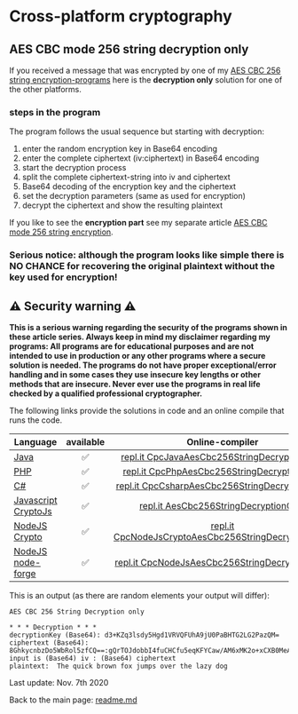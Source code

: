 # Cross-platform cryptography

## AES CBC mode 256 string decryption only

If you received a message that was encrypted by one of my [AES CBC 256 string encryption-programs](aescbc256stringencryption.md) here is the **decryption only** solution for one of the other platforms.


### steps in the program

The program follows the usual sequence but starting with decryption:
1. enter the random encryption key in Base64 encoding
2. enter the complete ciphertext (iv:ciphertext) in Base64 encoding
3. start the decryption process
4. split the complete ciphertext-string into iv and ciphertext
5. Base64 decoding of the encryption key and the ciphertext
6. set the decryption parameters (same as used for encryption)
7. decrypt the ciphertext and show the resulting plaintext

If you like to see the **encryption part** see my separate article [AES CBC mode 256 string encryption](aescbc256stringencryption.md).

### **Serious notice: although the program looks like simple there is NO CHANCE for recovering the original plaintext without the key used for encryption!**

## :warning: Security warning :warning:

**This is a serious warning regarding the security of the programs shown in these article series.  Always keep in mind my disclaimer regarding my programs: All programs are for educational purposes and are not intended to use in production or any other programs where a  secure solution is needed. The programs do not have proper exceptional/error handling and in some cases they use insecure key lengths or other methods that are insecure. Never ever use the programs in real life checked by a qualified professional cryptographer.**

The following links provide the solutions in code and an online compile that runs the code.

| Language | available | Online-compiler
| ------ | :---: | :----: |
| [Java](AesCbc256StringEncryption/AesCbc256StringDecryptionOnly.java) | :white_check_mark: | [repl.it CpcJavaAesCbc256StringDecryptionOnly](https://repl.it/@javacrypto/CpcJavaAesCbc256StringDecryptionOnly#Main.java/)
| [PHP](AesCbc256StringEncryption/AesCbc256StringDecryptionOnly.php) | :white_check_mark: | [repl.it CpcPhpAesCbc256StringDecryptionOnly](https://repl.it/@javacrypto/CpcPhpAesCbc256StringDecryptionOnly/)
| [C#](AesCbc256StringEncryption/AesCbc256StringDecryptionOnly.cs) | :white_check_mark: | [repl.it CpcCsharpAesCbc256StringDecryptionOnly](https://repl.it/@javacrypto/CpcCsharpAesCbc256StringDecryptionOnly#main.cs/)
| [Javascript CryptoJs](AesCbc256StringEncryption/AesCbc256StringDecryptionOnlyCryptoJs.js) | :white_check_mark: | [repl.it AesCbc256StringDecryptionOnly](https://repl.it/@javacrypto/CpcCryptoJsAesCbc256StringDecryptionOnly#index.js/)
| [NodeJS Crypto](AesCbc256StringEncryption/AesCbc256StringDecryptionOnlyNodeJsCrypto.js) | :white_check_mark: | [repl.it CpcNodeJsCryptoAesCbc256StringDecryptionOnly](https://repl.it/@javacrypto/CpcNodeJsCryptoAesCbc256StringDecryptionOnly#index.js/)
| [NodeJS node-forge](AesCbc256StringEncryption/AesCbc256StringDecryptionOnlyNodeJs.js) | :white_check_mark: | [repl.it CpcNodeJsAesCbc256StringDecryptionOnly](https://repl.it/@javacrypto/CpcNodeJsAesCbc256StringDecryptionOnly#index.js/)

This is an output (as there are random elements your output will differ):

```plaintext
AES CBC 256 String Decryption only

* * * Decryption * * *
decryptionKey (Base64): d3+KZq3lsdy5Hgd1VRVQFUhA9jU0PaBHTG2LG2PazQM=
ciphertext (Base64): 8GhkycnbzDo5WbRol5zfCQ==:gQrTOJdobbI4fuCHCfu5eqKFYCaw/AM6xMK2o+xCXB0MeAQ7rFbXAbAE3Ex+bD8c
input is (Base64) iv : (Base64) ciphertext
plaintext:  The quick brown fox jumps over the lazy dog
```

Last update: Nov. 7th 2020

Back to the main page: [readme.md](readme.md)